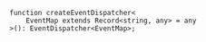 <div class="ts-block">

```dts
function createEventDispatcher<
	EventMap extends Record<string, any> = any
>(): EventDispatcher<EventMap>;
```

</div>